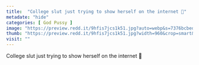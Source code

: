 ```yaml
---
title:  "College slut just trying to show herself on the internet 🍑"
metadate: "hide"
categories: [ God Pussy ]
image: "https://preview.redd.it/9hfis7jcs1k51.jpg?auto=webp&s=7376bcbedf258eab2614d325c4cd0a3eb68fdbbc"
thumb: "https://preview.redd.it/9hfis7jcs1k51.jpg?width=960&crop=smart&auto=webp&s=e0797e4143f4194230586d88f4d5ad5f835b8dbf"
visit: ""
---
```

College slut just trying to show herself on the internet 🍑
